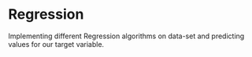 # Regression
Implementing different Regression algorithms on data-set and predicting values for our target variable.
